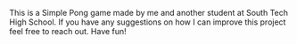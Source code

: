 This is a Simple Pong game made by me and another student at South Tech High School. 
If you have any suggestions on how I can improve this project feel free to reach out.
Have fun!

